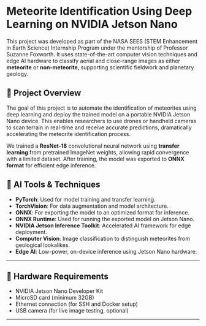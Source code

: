 # Meteorite Identification Using Deep Learning on NVIDIA Jetson Nano

This project was developed as part of the NASA SEES (STEM Enhancement in Earth Science) Internship Program under the mentorship of Professor Suzanne Foxworth. It uses state-of-the-art computer vision techniques and edge AI hardware to classify aerial and close-range images as either **meteorite** or **non-meteorite**, supporting scientific fieldwork and planetary geology.

## 🌌 Project Overview

The goal of this project is to automate the identification of meteorites using deep learning and deploy the trained model on a portable NVIDIA Jetson Nano device. This enables researchers to use drones or handheld cameras to scan terrain in real-time and receive accurate predictions, dramatically accelerating the meteorite identification process.

We trained a **ResNet-18** convolutional neural network using **transfer learning** from pretrained ImageNet weights, allowing rapid convergence with a limited dataset. After training, the model was exported to **ONNX format** for efficient edge inference.

## 🤖 AI Tools & Techniques

- **PyTorch**: Used for model training and transfer learning.
- **TorchVision**: For data augmentation and model architecture.
- **ONNX**: For exporting the model to an optimized format for inference.
- **ONNX Runtime**: Used for running the exported model on Jetson Nano.
- **NVIDIA Jetson Inference Toolkit**: Accelerated AI framework for edge deployment.
- **Computer Vision**: Image classification to distinguish meteorites from geological lookalikes.
- **Edge AI**: Low-power, on-device inference using Jetson Nano hardware.

---

## 🔧 Hardware Requirements

- NVIDIA Jetson Nano Developer Kit
- MicroSD card (minimum 32GB)
- Ethernet connection (for SSH and Docker setup)
- USB camera (for live image testing, optional)

---
